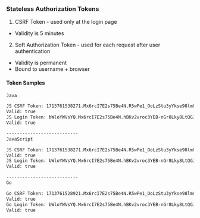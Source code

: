 ### Stateless Authorization Tokens

1. CSRF Token - used only at the login page
 - Validity is 5 minutes

2. Soft Authorization Token - used for each request after user authentication 
 - Validity is permanent
 - Bound to username + browser

#### Token Samples

```bash
Java

JS CSRF Token: 1713761538271.Mx6rcI7E2s75Be4N.R5wPe1_OoLzStu3yYkse98lm0mAwqdxw1XnvGLLcTTw
Valid: true
JS Login Token: bWloYWVsYQ.Mx6rcI7E2s75Be4N.hBKv2vroc3YEB-nGr8Lky8LtQGJy8M1q2eAMIrUA6ak
Valid: true

---------------------------
JavaScript

JS CSRF Token: 1713761538271.Mx6rcI7E2s75Be4N.R5wPe1_OoLzStu3yYkse98lm0mAwqdxw1XnvGLLcTTw
Valid: true
JS Login Token: bWloYWVsYQ.Mx6rcI7E2s75Be4N.hBKv2vroc3YEB-nGr8Lky8LtQGJy8M1q2eAMIrUA6ak
Valid: true

---------------------------
Go

Go CSRF Token: 1713761528921.Mx6rcI7E2s75Be4N.R5wPe1_OoLzStu3yYkse98lm0mAwqdxw1XnvGLLcTTw
Valid: true
Go Login Token: bWloYWVsYQ.Mx6rcI7E2s75Be4N.hBKv2vroc3YEB-nGr8Lky8LtQGJy8M1q2eAMIrUA6ak
Valid: true
```